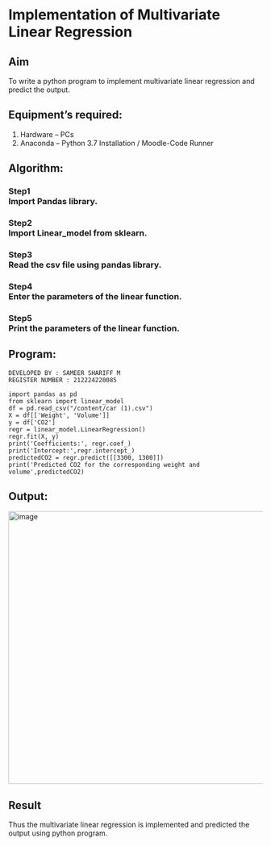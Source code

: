 # Implementation of Multivariate Linear Regression
## Aim
To write a python program to implement multivariate linear regression and predict the output.
## Equipment’s required:
1.	Hardware – PCs
2.	Anaconda – Python 3.7 Installation / Moodle-Code Runner
## Algorithm:
### Step1<br>Import Pandas library.
### Step2<br>Import Linear_model from sklearn.
### Step3<br>Read the csv file using pandas library.
### Step4<br>Enter the parameters of the linear function.
### Step5<br>Print the parameters of the linear function.

## Program:
```
DEVELOPED BY : SAMEER SHARIFF M
REGISTER NUMBER : 212224220085
```

```
import pandas as pd
from sklearn import linear_model
df = pd.read_csv("/content/car (1).csv")
X = df[['Weight', 'Volume']]
y = df['CO2']
regr = linear_model.LinearRegression()
regr.fit(X, y)
print('Coefficients:', regr.coef_)
print('Intercept:',regr.intercept_)
predictedCO2 = regr.predict([[3300, 1300]])
print('Predicted CO2 for the corresponding weight and volume',predictedCO2)
```
## Output:
<img width="1437" height="541" alt="image" src="https://github.com/user-attachments/assets/0525c12b-fcb0-4e8b-b0d8-49981e2b092f" />

## Result
Thus the multivariate linear regression is implemented and predicted the output using python program.
